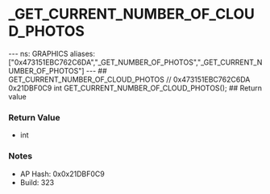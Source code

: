 # _GET_CURRENT_NUMBER_OF_CLOUD_PHOTOS

--- ns: GRAPHICS aliases: ["0x473151EBC762C6DA","_GET_NUMBER_OF_PHOTOS","_GET_CURRENT_NUMBER_OF_PHOTOS"] --- ## GET_CURRENT_NUMBER_OF_CLOUD_PHOTOS  // 0x473151EBC762C6DA 0x21DBF0C9 int GET_CURRENT_NUMBER_OF_CLOUD_PHOTOS();  ## Return value

### Return Value
* int

### Notes
* AP Hash: 0x0x21DBF0C9
* Build: 323

